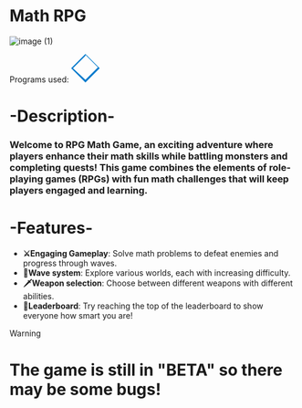 # Math RPG
![image (1)](https://github.com/user-attachments/assets/84255752-007a-4335-a650-64601b110fe1)

Programs used:
<svg xmlns="http://www.w3.org/2000/svg" viewBox="0 0 128 128" width="50" height="50">
    <path fill="#007ACC" d="M64 0L0 64l64 64 64-64L64 0zm0 116L8 64l56-56v112zm0-112l56 56-56 56V4z"/>
</svg><h1>-Description-</h1>

<h3>   Welcome to RPG Math Game, an exciting adventure where players enhance their math skills while battling monsters and completing quests! This game combines the elements of role-playing games (RPGs) with fun math challenges that will keep players engaged and learning. </h3>



<h1>-Features-</h1>

- **⚔Engaging Gameplay**: Solve math problems to defeat enemies and progress through waves. 
- **🌊Wave system**: Explore various worlds, each with increasing difficulty.
- **🗡Weapon selection**: Choose between different weapons with different abilities.
- **👑Leaderboard**: Try reaching the top of the leaderboard to show everyone how smart you are!


> [!WARNING]
> # The game is still in "BETA" so there may be some bugs!
